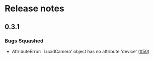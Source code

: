 # Release notes

<!-- do not remove -->

## 0.3.1


### Bugs Squashed

- AttributeError: 'LucidCamera' object has no attribute 'device' ([#50](https://github.com/openhsi/openhsi/issues/50))